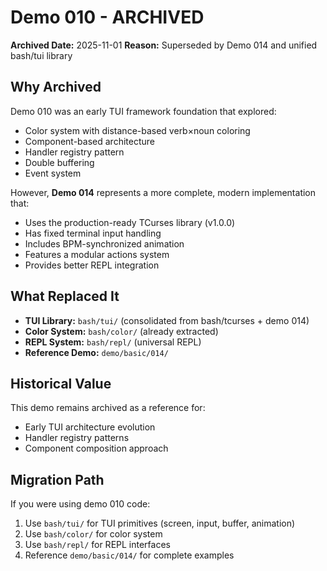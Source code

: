 # Demo 010 - ARCHIVED

**Archived Date:** 2025-11-01
**Reason:** Superseded by Demo 014 and unified bash/tui library

## Why Archived

Demo 010 was an early TUI framework foundation that explored:
- Color system with distance-based verb×noun coloring
- Component-based architecture
- Handler registry pattern
- Double buffering
- Event system

However, **Demo 014** represents a more complete, modern implementation that:
- Uses the production-ready TCurses library (v1.0.0)
- Has fixed terminal input handling
- Includes BPM-synchronized animation
- Features a modular actions system
- Provides better REPL integration

## What Replaced It

- **TUI Library:** `bash/tui/` (consolidated from bash/tcurses + demo 014)
- **Color System:** `bash/color/` (already extracted)
- **REPL System:** `bash/repl/` (universal REPL)
- **Reference Demo:** `demo/basic/014/`

## Historical Value

This demo remains archived as a reference for:
- Early TUI architecture evolution
- Handler registry patterns
- Component composition approach

## Migration Path

If you were using demo 010 code:
1. Use `bash/tui/` for TUI primitives (screen, input, buffer, animation)
2. Use `bash/color/` for color system
3. Use `bash/repl/` for REPL interfaces
4. Reference `demo/basic/014/` for complete examples
